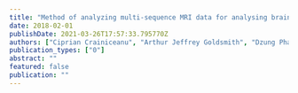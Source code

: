 ```yaml
---
title: "Method of analyzing multi-sequence MRI data for analysing brain abnormalities in a subject"
date: 2018-02-01
publishDate: 2021-03-26T17:57:33.795770Z
authors: ["Ciprian Crainiceanu", "Arthur Jeffrey Goldsmith", "Dzung Pham", "Daniel S Reich", "Navid Shiee", "Russell T Shinohara", "Elizabeth M Sweeney", " others"]
publication_types: ["0"]
abstract: ""
featured: false
publication: ""
---
```


